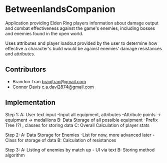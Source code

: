 # BetweenlandsCompanion

Application providing Elden Ring players information about damage output and combat effectiveness against the game's enemies, including bosses and enemies found in the open world. 

Uses attributes and player loadout provided by the user to determine how effective a character's build would be against enemies' damage resistances and attributes.

## Contributors

- Brandon Tran <branjtran@gmail.com>
- Connor Davis <c.a.davi2874@gmail.com>

## Implementation

Step 1:
    A: User text input
        -Input all equipment, attributes
        -Attribute points -> equipment -> medallions
    B: Data Storage of all possible equipment
        -Prefix Tree (?) , classes for storing data
    C: Overall Calculation of player stats

Step 2:
    A: Data Storage for Enemies
        -List for now, more advanced later
        -Class for storage of data
    B: Calculation of resistances

Step 3:
    A: Listing of enemies by match up
        - UI via text
    B: Storing method algorithm